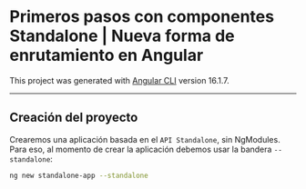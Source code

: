 # Primeros pasos con componentes Standalone | Nueva forma de enrutamiento en Angular

This project was generated with [Angular CLI](https://github.com/angular/angular-cli) version 16.1.7.

---

## Creación del proyecto

Crearemos una aplicación basada en el `API Standalone`, sin NgModules. Para eso, al momento de crear la aplicación debemos usar la bandera `--standalone`:

````bash
ng new standalone-app --standalone
````
